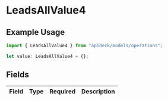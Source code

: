 # LeadsAllValue4

## Example Usage

```typescript
import { LeadsAllValue4 } from "apideck/models/operations";

let value: LeadsAllValue4 = {};
```

## Fields

| Field       | Type        | Required    | Description |
| ----------- | ----------- | ----------- | ----------- |